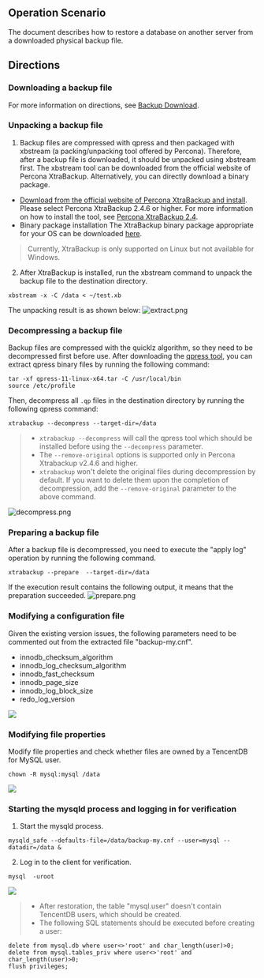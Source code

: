 ## Operation Scenario
The document describes how to restore a database on another server from a downloaded physical backup file.

## Directions
### Downloading a backup file
For more information on directions, see [Backup Download](https://intl.cloud.tencent.com/document/product/236/7274).

### Unpacking a backup file
1. Backup files are compressed with qpress and then packaged with xbstream (a packing/unpacking tool offered by Percona). Therefore, after a backup file is downloaded, it should be unpacked using xbstream first. The xbstream tool can be downloaded from the official website of Percona XtraBackup. Alternatively, you can directly download a binary package.
 - [Download from the official website of Percona XtraBackup and install](https://www.percona.com/downloads/Percona-XtraBackup-2.4/LATEST/).
 Please select Percona XtraBackup 2.4.6 or higher. For more information on how to install the tool, see [Percona XtraBackup 2.4](https://www.percona.com/doc/percona-xtrabackup/2.4/installation.html?spm=a2c4g.11186623.2.14.4d8653a6QmHkgI).
 - Binary package installation
The XtraBackup binary package appropriate for your OS can be downloaded [here](https://www.percona.com/downloads/Percona-XtraBackup-2.4/Percona-XtraBackup-2.4.13/binary/tarball/percona-xtrabackup-2.4.13-Linux-x86_64.libgcrypt145.tar.gz).
>Currently, XtraBackup is only supported on Linux but not available for Windows.
2. After XtraBackup is installed, run the xbstream command to unpack the backup file to the destination directory.
```
xbstream -x -C /data < ~/test.xb
```
The unpacking result is as shown below:
![extract.png](https://main.qcloudimg.com/raw/ed2ffc8b81df11040559ceda59427a3e.png)

### Decompressing a backup file
Backup files are compressed with the quicklz algorithm, so they need to be decompressed first before use. After downloading the [qpress tool](http://www.quicklz.com/), you can extract qpress binary files by running the following command:
```
tar -xf qpress-11-linux-x64.tar -C /usr/local/bin
source /etc/profile
```
Then, decompress all `.qp` files in the destination directory by running the following qpress command:
```
xtrabackup --decompress --target-dir=/data
```
>
>- `xtrabackup --decompress` will call the qpress tool which should be installed before using the `--decompress` parameter.
>- The `--remove-original` options is supported only in Percona Xtrabackup v2.4.6 and higher.
>- `xtrabackup` won't delete the original files during decompression by default. If you want to delete them upon the completion of decompression, add the `--remove-original` parameter to the above command.
>
![decompress.png](https://main.qcloudimg.com/raw/886e5463ffff0656ffe06d73ffbeb211.png)

### Preparing a backup file
After a backup file is decompressed, you need to execute the "apply log" operation by running the following command.
```
xtrabackup --prepare  --target-dir=/data
```
If the execution result contains the following output, it means that the preparation succeeded.
![prepare.png](https://main.qcloudimg.com/raw/13c768fd980f99d7f5824e8f28100950.png)
	

### Modifying a configuration file
Given the existing version issues, the following parameters need to be commented out from the extracted file "backup-my.cnf".
- innodb_checksum_algorithm
- innodb_log_checksum_algorithm
- innodb_fast_checksum
- innodb_page_size 
- innodb_log_block_size
- redo_log_version 

![](https://mc.qcloudimg.com/static/img/10113311b33e398ce0df96ca419f7f45/3.png)

### Modifying file properties
Modify file properties and check whether files are owned by a TencentDB for MySQL user.
```
chown -R mysql:mysql /data
```
![](https://mc.qcloudimg.com/static/img/efbdeb20e1b699295c6a4321943908b2/4.png)

### Starting the mysqld process and logging in for verification
1. Start the mysqld process.
```
mysqld_safe --defaults-file=/data/backup-my.cnf --user=mysql --datadir=/data &
```
2. Log in to the client for verification.
```
mysql  -uroot
```
![](https://main.qcloudimg.com/raw/c95419569318a928c0f71978fbb8c6ad.png)

>
>- After restoration, the table "mysql.user" doesn't contain TencentDB users, which should be created.
>- The following SQL statements should be executed before creating a user:
```
delete from mysql.db where user<>'root' and char_length(user)>0;
delete from mysql.tables_priv where user<>'root' and char_length(user)>0;
flush privileges;
```
